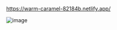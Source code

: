 
https://warm-caramel-82184b.netlify.app/


![image](https://github.com/ClauAcosta/proyecto-html/assets/134286236/f084eae9-6399-4d80-bf70-58d99cdf2eb1)
